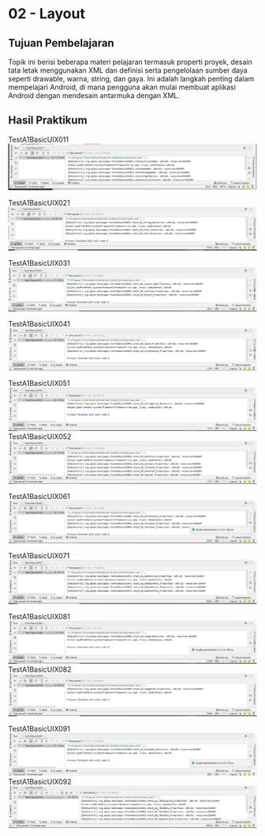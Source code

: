 # 02 - Layout

## Tujuan Pembelajaran

Topik ini berisi beberapa materi pelajaran termasuk properti proyek, desain tata letak menggunakan XML dan definisi serta pengelolaan sumber daya seperti drawable, warna, string, dan gaya. Ini adalah langkah penting dalam mempelajari Android, di mana pengguna akan mulai membuat aplikasi Android dengan mendesain antarmuka dengan XML.



## Hasil Praktikum

TestA1BasicUIX011
![gambar1](img/011.JPG)

TestA1BasicUIX021
![gambar2](img/021.JPG)

TestA1BasicUIX031
![gambar3](img/031.JPG)

TestA1BasicUIX041
![gambar4](img/041.JPG)

TestA1BasicUIX051
![gambar5](img/051.JPG)
TestA1BasicUIX052
![gambar6](img/052.JPG)

TestA1BasicUIX061
![gambar7](img/061.JPG)

TestA1BasicUIX071
![gambar8](img/071.JPG)

TestA1BasicUIX081
![gambar9](img/081.JPG)
TestA1BasicUIX082
![gambar10](img/082.JPG)

TestA1BasicUIX091
![gambar11](img/091.JPG)
TestA1BasicUIX092
![gambar12](img/092.JPG)
